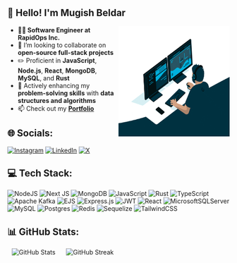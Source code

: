 <h2>👋 Hello! I'm Mugish Beldar</h2>

<picture>
    <img align="right" width="50%" height="250px" src="./hero.gif" alt="Hero GIF">
</picture>

- **👨‍💻 Software Engineer at RapidOps Inc.**
- 👯 I’m looking to collaborate on **open-source full-stack projects**
- ✏️ Proficient in **JavaScript**, **Node.js**, **React**, **MongoDB**, **MySQL**, and **Rust**
- 🌱 Actively enhancing my **problem-solving skills** with **data structures and algorithms**
- 📫 Check out my **[Portfolio](https://mugishbeldar.github.io/mugish.beldar/)**

<h2>🌐 Socials:</h2>

[![Instagram](https://img.shields.io/badge/Instagram-%23E4405F.svg?logo=Instagram&logoColor=white)](https://instagram.com/mugish_b19__) [![LinkedIn](https://img.shields.io/badge/LinkedIn-%230077B5.svg?logo=linkedin&logoColor=white)](https://linkedin.com/in/https://www.linkedin.com/in/mugish-beldar-927686229/) [![X](https://img.shields.io/badge/X-black.svg?logo=X&logoColor=white)](https://x.com/MugishBeldar) 

<h2>💻 Tech Stack:</h2>

![NodeJS](https://img.shields.io/badge/node.js-6DA55F?style=plastic&logo=node.js&logoColor=white) ![Next JS](https://img.shields.io/badge/Next-black?style=plastic&logo=next.js&logoColor=white) ![MongoDB](https://img.shields.io/badge/MongoDB-%234ea94b.svg?style=plastic&logo=mongodb&logoColor=white) ![JavaScript](https://img.shields.io/badge/javascript-%23323330.svg?style=plastic&logo=javascript&logoColor=%23F7DF1E) ![Rust](https://img.shields.io/badge/rust-%23000000.svg?style=plastic&logo=rust&logoColor=white) ![TypeScript](https://img.shields.io/badge/typescript-%23007ACC.svg?style=plastic&logo=typescript&logoColor=white) ![Apache Kafka](https://img.shields.io/badge/Apache%20Kafka-000?style=plastic&logo=apachekafka) ![EJS](https://img.shields.io/badge/ejs-%23B4CA65.svg?style=plastic&logo=ejs&logoColor=black) ![Express.js](https://img.shields.io/badge/express.js-%23404d59.svg?style=plastic&logo=express&logoColor=%2361DAFB) ![JWT](https://img.shields.io/badge/JWT-black?style=plastic&logo=JSON%20web%20tokens) ![React](https://img.shields.io/badge/react-%2320232a.svg?style=plastic&logo=react&logoColor=%2361DAFB) ![MicrosoftSQLServer](https://img.shields.io/badge/Microsoft%20SQL%20Server-CC2927?style=plastic&logo=microsoft%20sql%20server&logoColor=white) ![MySQL](https://img.shields.io/badge/mysql-4479A1.svg?style=plastic&logo=mysql&logoColor=white) ![Postgres](https://img.shields.io/badge/postgres-%23316192.svg?style=plastic&logo=postgresql&logoColor=white) ![Redis](https://img.shields.io/badge/redis-%23DD0031.svg?style=plastic&logo=redis&logoColor=white) ![Sequelize](https://img.shields.io/badge/Sequelize-52B0E7?style=plastic&logo=Sequelize&logoColor=white) ![TailwindCSS](https://img.shields.io/badge/tailwindcss-%2338B2AC.svg?style=plastic&logo=tailwind-css&logoColor=white)

<h2> 📊 GitHub Stats:</h2> 
<p>
    <img src="https://github-readme-stats.vercel.app/api?username=MugishBeldar&theme=dark&hide_border=false&include_all_commits=true&count_private=true&show_icons=true" alt="GitHub Stats" hspace="10">
    <img src="https://github-readme-streak-stats.herokuapp.com/?user=MugishBeldar&theme=dark&hide_border=false" alt="GitHub Streak" hspace="10">
<!--     <img src="https://github-readme-stats.vercel.app/api/top-langs/?username=MugishBeldar&theme=dark&hide_border=false&include_all_commits=true&count_private=true&layout=compact" alt="Top Languages"> -->
</p>
